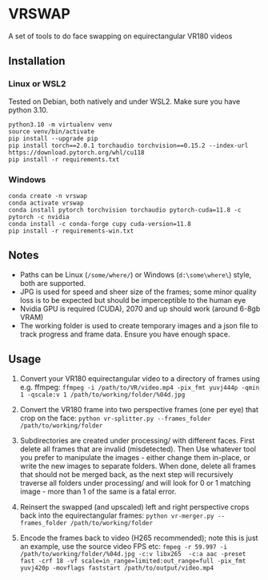 # VRSWAP
A set of tools to do face swapping on equirectangular VR180 videos

## Installation
### Linux or WSL2
Tested on Debian, both natively and under WSL2. Make sure you have python 3.10.
```
python3.10 -m virtualenv venv
source venv/bin/activate
pip install --upgrade pip
pip install torch==2.0.1 torchaudio torchvision==0.15.2 --index-url https://download.pytorch.org/whl/cu118
pip install -r requirements.txt

```
### Windows
```
conda create -n vrswap
conda activate vrswap
conda install pytorch torchvision torchaudio pytorch-cuda=11.8 -c pytorch -c nvidia
conda install -c conda-forge cupy cuda-version=11.8
pip install -r requirements-win.txt
```

## Notes

- Paths can be Linux (`/some/where/`) or Windows (`d:\some\where\`) style, both are supported.
- JPG is used for speed and sheer size of the frames; some minor quality loss is to be expected but should be imperceptible to the human eye
- Nvidia GPU is required (CUDA), 2070 and up should work (around 6-8gb VRAM)
- The working folder is used to create temporary images and a json file to track progress and frame data. Ensure you have enough space.


## Usage
1. Convert your VR180 equirectangular video to a directory of frames using e.g. ffmpeg:
	 `ffmpeg -i /path/to/VR/video.mp4 -pix_fmt yuvj444p -qmin 1 -qscale:v 1 /path/to/working/folder/%04d.jpg `

2. Convert the VR180 frame into two perspective frames (one per eye) that crop on the face:
	`python vr-splitter.py --frames_folder /path/to/working/folder`

3. Subdirectories are created under processing/ with different faces. First delete all frames that are invalid (misdetected). Then Use whatever tool you prefer to manipulate the images - either change them in-place, or write the new images to separate folders. When done, delete all frames that should not be merged back, as the next step will recursively traverse all folders under processing/ and will look for 0 or 1 matching image - more than 1 of the same is a fatal error.

4. Reinsert the swapped (and upscaled) left and right perspective crops back into the equirectangular frames:
	`python vr-merger.py --frames_folder /path/to/working/folder`
	
5. Encode the frames back to video (H265 recommended); note this is just an example, use the source video FPS etc:
	`fmpeg -r 59.997 -i /path/to/working/folder/%04d.jpg -c:v libx265  -c:a aac -preset fast -crf 18 -vf scale=in_range=limited:out_range=full -pix_fmt yuvj420p -movflags faststart /path/to/output/video.mp4`
